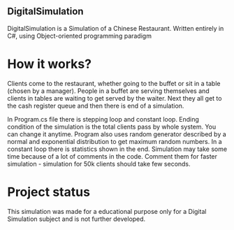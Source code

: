 ## DigitalSimulation

DigitalSimulation is a Simulation of a Chinese Restaurant. Written entirely in C#, using Object-oriented programming paradigm

# How it works?

Clients come to the restaurant, whether going to the buffet or sit in a table (chosen by a manager). People in a buffet are serving themselves and clients in tables are waiting to get served by the waiter. Next they all get to the cash register queue and then there is end of a simulation.

In Program.cs file there is stepping loop and constant loop. Ending condition of the simulation is the total clients pass by whole system. You can change it anytime.
Program also uses random generator described by a normal and exponential distribution to get maximum random numbers.
In a constant loop there is statistics shown in the end. 
Simulation may take some time because of a lot of comments in the code. Comment them for faster simulation - simulation for 50k clients should take few seconds.

# Project status
This simulation was made for a educational purpose only for a Digital Simulation subject and is not further developed.
